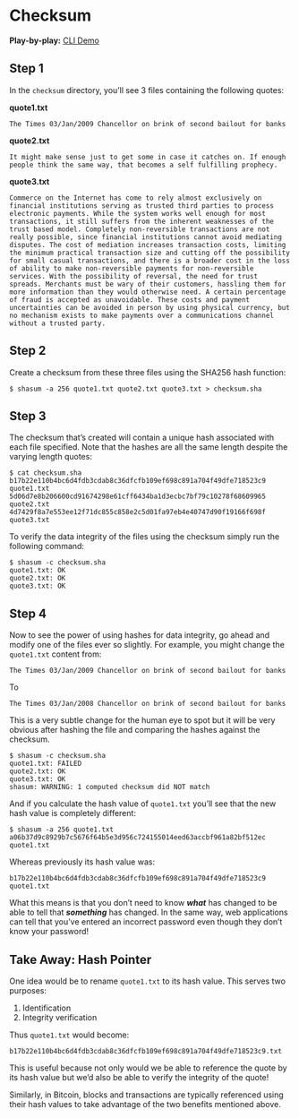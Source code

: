 # Checksum

**Play-by-play:** [CLI Demo](http://showterm.io/d00ae10bb8c6a0175ead5)

## Step 1
In the `checksum` directory, you’ll see 3 files containing the following quotes:

**quote1.txt**
```
The Times 03/Jan/2009 Chancellor on brink of second bailout for banks
```

**quote2.txt**
```
It might make sense just to get some in case it catches on. If enough people think the same way, that becomes a self fulfilling prophecy.
```

**quote3.txt**
```
Commerce on the Internet has come to rely almost exclusively on financial institutions serving as trusted third parties to process electronic payments. While the system works well enough for most transactions, it still suffers from the inherent weaknesses of the trust based model. Completely non-reversible transactions are not really possible, since financial institutions cannot avoid mediating disputes. The cost of mediation increases transaction costs, limiting the minimum practical transaction size and cutting off the possibility for small casual transactions, and there is a broader cost in the loss of ability to make non-reversible payments for non-reversible services. With the possibility of reversal, the need for trust spreads. Merchants must be wary of their customers, hassling them for more information than they would otherwise need. A certain percentage of fraud is accepted as unavoidable. These costs and payment uncertainties can be avoided in person by using physical currency, but no mechanism exists to make payments over a communications channel without a trusted party.
```

## Step 2
Create a checksum from these three files using the SHA256 hash function:
```
$ shasum -a 256 quote1.txt quote2.txt quote3.txt > checksum.sha
```

## Step 3
The checksum that’s created will contain a unique hash associated with each file specified. Note that the hashes are all the same length despite the varying length quotes:
```
$ cat checksum.sha
b17b22e110b4bc6d4fdb3cdab8c36dfcfb109ef698c891a704f49dfe718523c9  quote1.txt
5d06d7e8b206600cd91674298e61cff6434ba1d3ecbc7bf79c10278f68609965  quote2.txt
4d7429f8a7e553ee12f71dc855c858e2c5d01fa97eb4e40747d90f19166f698f  quote3.txt
```

To verify the data integrity of the files using the checksum simply run the following command:
```
$ shasum -c checksum.sha
quote1.txt: OK
quote2.txt: OK
quote3.txt: OK
```

## Step 4
Now to see the power of using hashes for data integrity, go ahead and modify one of the files ever so slightly. For example, you might change the `quote1.txt` content from:
```
The Times 03/Jan/2009 Chancellor on brink of second bailout for banks
```
To
```
The Times 03/Jan/2008 Chancellor on brink of second bailout for banks
```
This is a very subtle change for the human eye to spot but it will be very obvious after hashing the file and comparing the hashes against the checksum. 
```
$ shasum -c checksum.sha
quote1.txt: FAILED
quote2.txt: OK
quote3.txt: OK
shasum: WARNING: 1 computed checksum did NOT match
```
And if you calculate the hash value of `quote1.txt` you’ll see that the new hash value is completely different: 
```
$ shasum -a 256 quote1.txt
a06b37d9c8929b7c5676f64b5e3d956c724155014eed63accbf961a82bf512ec  quote1.txt
```
Whereas previously its hash value was:
```
b17b22e110b4bc6d4fdb3cdab8c36dfcfb109ef698c891a704f49dfe718523c9  quote1.txt
```
What this means is that you don’t need to know **_what_** has changed to be able to tell that **_something_** has changed. In the same way, web applications can tell that you’ve entered an incorrect password even though they don’t know your password!

## Take Away: Hash Pointer
One idea would be to rename `quote1.txt` to its hash value. This serves two purposes:

1.  Identification
2.  Integrity verification

Thus `quote1.txt` would become:
```
b17b22e110b4bc6d4fdb3cdab8c36dfcfb109ef698c891a704f49dfe718523c9.txt
```
This is useful because not only would we be able to reference the quote by its hash value but we’d also be able to verify the integrity of the quote!

Similarly, in Bitcoin, blocks and transactions are typically referenced using their hash values to take advantage of the two benefits mentioned above.

